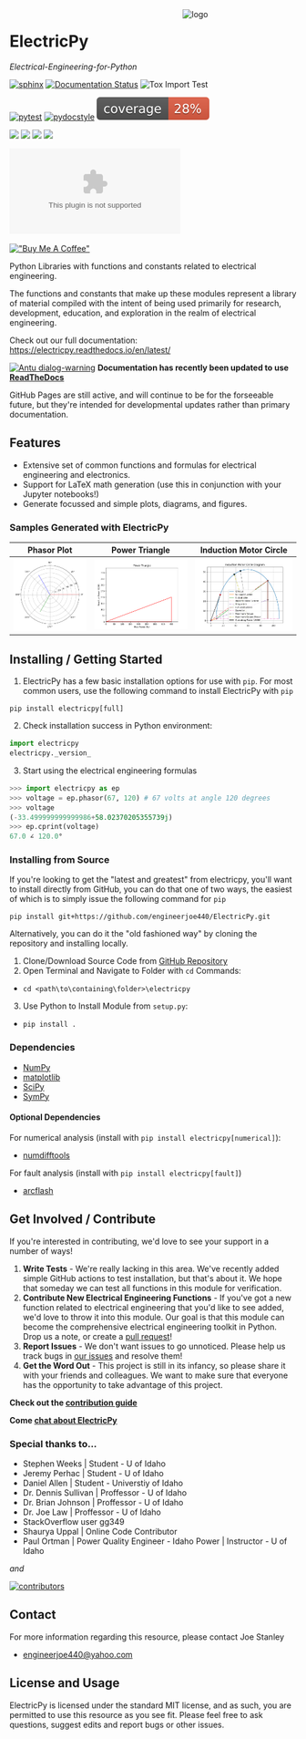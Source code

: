 <a href="https://electricpy.readthedocs.io/en/latest/">
  <img src="https://raw.githubusercontent.com/engineerjoe440/ElectricPy/master/logo/ElectricpyLogo.svg" width="200" alt="logo" align="right">
</a>

# ElectricPy

*Electrical-Engineering-for-Python*

[![sphinx](https://github.com/engineerjoe440/ElectricPy/actions/workflows/sphinx-build.yml/badge.svg?branch=master)](https://github.com/engineerjoe440/ElectricPy/actions/workflows/sphinx-build.yml)
[![Documentation Status](https://readthedocs.org/projects/electricpy/badge/?version=latest)](https://electricpy.readthedocs.io/en/latest/?badge=latest)
![Tox Import Test](https://github.com/engineerjoe440/ElectricPy/workflows/Tox%20Tests/badge.svg)

[![pytest](https://github.com/engineerjoe440/ElectricPy/actions/workflows/pytest.yml/badge.svg?branch=master)](https://github.com/engineerjoe440/ElectricPy/actions/workflows/pytest.yml)
[![pydocstyle](https://github.com/engineerjoe440/ElectricPy/actions/workflows/pydocstyle.yml/badge.svg?branch=master)](https://github.com/engineerjoe440/ElectricPy/actions/workflows/pydocstyle.yml)
![Coverage](https://raw.githubusercontent.com/engineerjoe440/ElectricPy/gh-pages/coverage.svg)

[![](https://img.shields.io/pypi/v/electricpy.svg?color=blue&logo=pypi&logoColor=white)](https://pypi.org/project/electricpy/)
[![](https://pepy.tech/badge/electricpy)](https://pepy.tech/project/electricpy)
[![](https://img.shields.io/github/stars/engineerjoe440/electricpy?logo=github)](https://github.com/engineerjoe440/electricpy/)
[![](https://img.shields.io/pypi/l/electricpy.svg?color=blue)](https://github.com/engineerjoe440/electricpy/blob/master/LICENSE.txt)

[![Matrix](https://img.shields.io/matrix/electricpy:stanleysolutionsn.com?label=%23electricpy:stanleysolutionsnw.com&logo=matrix&server_fqdn=matrix.stanleysolutionsnw.com&style=for-the-badge)](https://matrix.to/#/#electricpy:stanleysolutionsnw.com)

[!["Buy Me A Coffee"](https://www.buymeacoffee.com/assets/img/custom_images/orange_img.png)](https://www.buymeacoffee.com/engineerjoe440)


Python Libraries with functions and constants related to electrical engineering.

The functions and constants that make up these modules represent a library of
material compiled with the intent of being used primarily for research,
development, education, and exploration in the realm of electrical engineering.

Check out our full documentation: https://electricpy.readthedocs.io/en/latest/

<a title="Fabián Alexis, CC BY-SA 3.0 &lt;https://creativecommons.org/licenses/by-sa/3.0&gt;, via Wikimedia Commons" href="https://commons.wikimedia.org/wiki/File:Antu_dialog-warning.svg"><img width="25px" alt="Antu dialog-warning" src="https://upload.wikimedia.org/wikipedia/commons/thumb/f/f7/Antu_dialog-warning.svg/512px-Antu_dialog-warning.svg.png"></a> **Documentation has recently been updated to use [ReadTheDocs](https://readthedocs.org/)**

GitHub Pages are still active, and will continue to be for the forseeable
future, but they're intended for developmental updates rather than primary
documentation.

## Features

* Extensive set of common functions and formulas for electrical engineering and
electronics.
* Support for LaTeX math generation (use this in conjunction with your Jupyter
notebooks!)
* Generate focussed and simple plots, diagrams, and figures.

### Samples Generated with ElectricPy

| Phasor Plot | Power Triangle | Induction Motor Circle |
|-------------|----------------|------------------------|
| ![](https://raw.githubusercontent.com/engineerjoe440/ElectricPy/develop/docsource/static/PhasorPlot.png) | ![](https://raw.githubusercontent.com/engineerjoe440/ElectricPy/develop/docsource/static/PowerTriangle.png) | ![](https://raw.githubusercontent.com/engineerjoe440/ElectricPy/develop/docsource/static/InductionMotorCircleExample.png) |

## Installing / Getting Started

1. ElectricPy has a few basic installation options for use with `pip`. For most
common users, use the following command to install ElectricPy with `pip`

```
pip install electricpy[full]
```
  
2. Check installation success in Python environment:

```python
import electricpy
electricpy._version_
```

3. Start using the electrical engineering formulas

```python
>>> import electricpy as ep
>>> voltage = ep.phasor(67, 120) # 67 volts at angle 120 degrees
>>> voltage
(-33.499999999999986+58.02370205355739j)
>>> ep.cprint(voltage)
67.0 ∠ 120.0°
```

### Installing from Source

If you're looking to get the "latest and greatest" from electricpy, you'll want
to install directly from GitHub, you can do that one of two ways, the easiest of
which is to simply issue the following command for `pip`

```
pip install git+https://github.com/engineerjoe440/ElectricPy.git
```

Alternatively, you can do it the "old fashioned way" by cloning the repository
and installing locally.

1. Clone/Download Source Code from [GitHub Repository](https://github.com/engineerjoe440/ElectricPy)
2. Open Terminal and Navigate to Folder with `cd` Commands:
  - `cd <path\to\containing\folder>\electricpy`
3. Use Python to Install Module from `setup.py`:
  - `pip install .`

### Dependencies

- [NumPy](https://numpy.org/)
- [matplotlib](https://matplotlib.org/)
- [SciPy](https://scipy.org/)
- [SymPy](https://www.sympy.org/en/index.html)

#### Optional Dependencies

For numerical analysis (install with `pip install electricpy[numerical]`):

- [numdifftools](https://numdifftools.readthedocs.io/en/latest/)

For fault analysis (install with `pip install electricpy[fault]`)

- [arcflash](https://github.com/LiaungYip/arcflash)


## Get Involved / Contribute

If you're interested in contributing, we'd love to see your support in a number
of ways!

1. **Write Tests** - We're really lacking in this area. We've recently added
simple GitHub actions to test installation, but that's about it. We hope that
someday we can test all functions in this module for verification.
2. **Contribute New Electrical Engineering Functions** - If you've got a new
function related to electrical engineering that you'd like to see added, we'd
love to throw it into this module. Our goal is that this module can become the
comprehensive electrical engineering toolkit in Python. Drop us a note, or
create a [pull request](https://github.com/engineerjoe440/ElectricPy/pulls)!
3. **Report Issues** - We don't want issues to go unnoticed. Please help us
track bugs in [our issues](https://github.com/engineerjoe440/ElectricPy/issues)
and resolve them!
4. **Get the Word Out** - This project is still in its infancy, so please share
it with your friends and colleagues. We want to make sure that everyone has the
opportunity to take advantage of this project.

**Check out the [contribution guide](https://github.com/engineerjoe440/ElectricPy/blob/master/CONTRIBUTING.md)**

**Come [chat about ElectricPy](https://matrix.to/#/#electricpy:stanleysolutionsnw.com)**

### Special thanks to...

- Stephen Weeks | Student - U of Idaho
- Jeremy Perhac | Student - U of Idaho
- Daniel Allen | Student - Universtiy of Idaho
- Dr. Dennis Sullivan | Proffessor - U of Idaho
- Dr. Brian Johnson | Proffessor - U of Idaho
- Dr. Joe Law | Proffessor - U of Idaho
- StackOverflow user gg349
- Shaurya Uppal | Online Code Contributor
- Paul Ortman | Power Quality Engineer - Idaho Power | Instructor - U of Idaho

*and*

<a href="https://github.com/engineerjoe440/electricpy/graphs/contributors">
  <img src="https://contrib.rocks/image?repo=engineerjoe440/electricpy" alt="contributors">
</a>

## Contact

For more information regarding this resource, please contact Joe Stanley

- <engineerjoe440@yahoo.com>

## License and Usage

ElectricPy is licensed under the standard MIT license, and as such, you are
permitted to use this resource as you see fit. Please feel free to ask
questions, suggest edits and report bugs or other issues.
